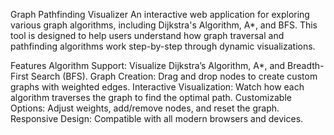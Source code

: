 Graph Pathfinding Visualizer
An interactive web application for exploring various graph algorithms, including Dijkstra's Algorithm, A*, and BFS. This tool is designed to help users understand how graph traversal and pathfinding algorithms work step-by-step through dynamic visualizations.

Features
Algorithm Support: Visualize Dijkstra’s Algorithm, A*, and Breadth-First Search (BFS).
Graph Creation: Drag and drop nodes to create custom graphs with weighted edges.
Interactive Visualization: Watch how each algorithm traverses the graph to find the optimal path.
Customizable Options: Adjust weights, add/remove nodes, and reset the graph.
Responsive Design: Compatible with all modern browsers and devices.

